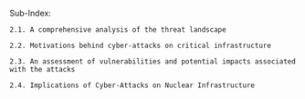Sub-Index:
            
    2.1. A comprehensive analysis of the threat landscape 
    
    2.2. Motivations behind cyber-attacks on critical infrastructure 
    
    2.3. An assessment of vulnerabilities and potential impacts associated with the attacks
    
    2.4. Implications of Cyber-Attacks on Nuclear Infrastructure 

   
